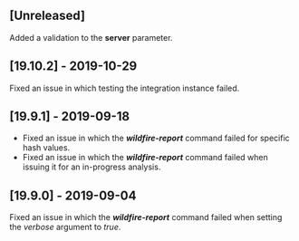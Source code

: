 ## [Unreleased]
Added a validation to the **server** parameter.

## [19.10.2] - 2019-10-29
Fixed an issue in which testing the integration instance failed.

## [19.9.1] - 2019-09-18
  - Fixed an issue in which the ***wildfire-report*** command failed for specific hash values.
  - Fixed an issue in which the ***wildfire-report*** command failed when issuing it for an in-progress analysis.

## [19.9.0] - 2019-09-04
Fixed an issue in which the ***wildfire-report*** command failed when setting the *verbose* argument to *true*.
